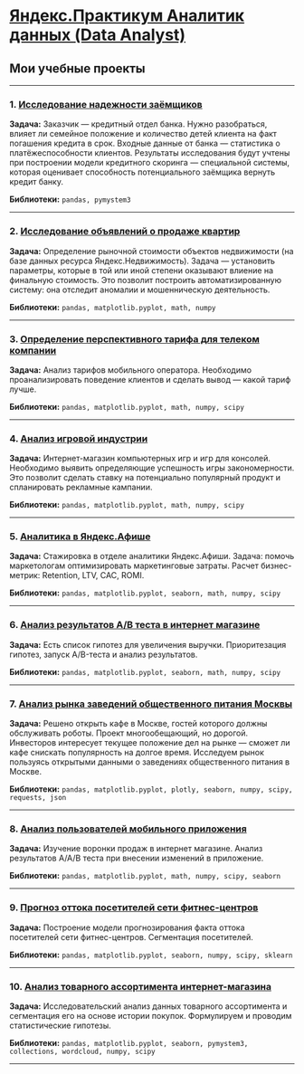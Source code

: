 # [Яндекс.Практикум Аналитик данных (Data Analyst)](https://praktikum.yandex.ru/data-analyst/)
## Мои учебные проекты
<hr>

### 1. <a href="     " target="blank" rel="noreferrer">Исследование надежности заёмщиков</a>

**Задача:**
Заказчик — кредитный отдел банка. Нужно разобраться, влияет ли семейное положение и количество детей клиента на факт погашения кредита в срок. Входные данные от банка — статистика о платёжеспособности клиентов. Результаты исследования будут учтены при построении модели кредитного скоринга — специальной системы, которая оценивает способность потенциального заёмщика вернуть кредит банку.

**Библиотеки:**
`pandas, pymystem3`
<hr>

### 2. <a href="    " target="blank">Исследование объявлений о продаже квартир</a>


**Задача:**
Определение рыночной стоимости объектов недвижимости (на базе данных ресурса Яндекс.Недвижимость). Задача — установить параметры, которые в той или иной степени оказывают влиение на финальную стоимость. Это позволит построить автоматизированную систему: она отследит аномалии и мошенническую деятельность.

**Библиотеки:**
`pandas, matplotlib.pyplot, math, numpy`
<hr>

### 3. <a href="    " target="blank">Определение перспективного тарифа для телеком компании</a>

**Задача:**
Анализ тарифов мобильного оператора. Необходимо проанализировать поведение клиентов и сделать вывод — какой тариф лучше.

**Библиотеки:**
`pandas, matplotlib.pyplot, math, numpy, scipy`
<hr>

### 4. <a href="    " target="blank">Анализ игровой индустрии</a>

**Задача:**
Интернет-магазин компьютерных игр и игр для консолей. Необходимо выявить определяющие успешность игры закономерности. Это позволит сделать ставку на потенциально популярный продукт и спланировать рекламные кампании.

**Библиотеки:**
`pandas, matplotlib.pyplot, math, numpy, scipy`
<hr>


### 5. <a href="    " target="blank">Аналитика в Яндекс.Афише</a>

**Задача:**
Стажировка в отделе аналитики Яндекс.Афиши. Задача: помочь маркетологам оптимизировать маркетинговые затраты. Расчет бизнес-метрик: Retention, LTV, CAC, ROMI.

**Библиотеки:**
`pandas, matplotlib.pyplot, seaborn, math, numpy, scipy`
<hr>

### 6. <a href="    " target="blank">Анализ результатов A/B теста в интернет магазине</a>

**Задача:**
Есть список гипотез для увеличения выручки. Приоритезация гипотез, запуск A/B-теста и анализ результатов.

**Библиотеки:**
`pandas, matplotlib.pyplot, seaborn, math, numpy, scipy`
<hr>

### 7. <a href="    " target="blank">Анализ рынка заведений общественного питания Москвы</a>

**Задача:**
Решено открыть кафе в Москве, гостей которого должны обслуживать роботы. Проект многообещающий, но дорогой. Инвесторов интересует текущее положение дел на рынке — сможет ли кафе снискать популярность на долгое время. Исследуем рынок пользуясь открытыми данными о заведениях общественного питания в Москве.

**Библиотеки:**
`pandas, matplotlib.pyplot, plotly, seaborn, numpy, scipy, requests, json`
<hr>

### 8. <a href="    " target="blank">Анализ пользователей мобильного приложения</a>

**Задача:**
Изучение воронки продаж в интернет магазине. Анализ результатов A/A/B теста при внесении изменений в приложение.

**Библиотеки:**
`pandas, matplotlib.pyplot, math, numpy, scipy, seaborn`
<hr>


### 9. <a href="    " target="blank">Прогноз оттока посетителей сети фитнес-центров</a>

**Задача:**
Построение модели прогнозирования факта оттока посетителей сети фитнес-центров. Сегментация посетителей.

**Библиотеки:**
`pandas, matplotlib.pyplot, seaborn, numpy, scipy, sklearn`
<hr>

### 10. <a href="    " target="blank">Анализ товарного ассортимента интернет-магазина</a>

**Задача:**
Исследовательский анализ данных товарного ассортимента и сегментация его на основе истории покупок. Формулируем и проводим статистические гипотезы.

**Библиотеки:**
`pandas, matplotlib.pyplot, seaborn, pymystem3, collections, wordcloud, numpy, scipy`
<hr>

